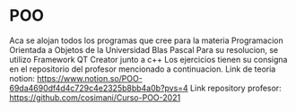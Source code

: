 # POO
Aca se alojan todos los programas que cree para la materia Programacion Orientada a Objetos de la Universidad Blas Pascal
Para su resolucion, se utilizo Framework QT Creator junto a c++
Los ejercicios tienen su consigna en el repositorio del profesor mencionado a continuacion. Link de teoria notion: https://www.notion.so/POO-69da4690df4d4c729c4e2325b8bb4a0b?pvs=4 Link repository profesor: https://github.com/cosimani/Curso-POO-2021
